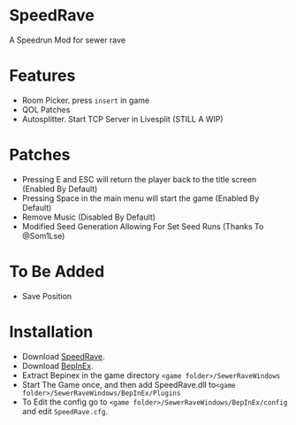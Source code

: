 # SpeedRave
 A Speedrun Mod for sewer rave

# Features
 * Room Picker. press ``insert`` in game
 * QOL Patches
 * Autosplitter. Start TCP Server in Livesplit (STILL A WIP)
   
 # Patches
  * Pressing E and ESC will return the player back to the title screen (Enabled By Default)
  * Pressing Space in the main menu will start the game (Enabled By Default)
  * Remove Music (Disabled By Default)
  * Modified Seed Generation Allowing For Set Seed Runs (Thanks To @Som1Lse)
    
 # To Be Added
  * Save Position

# Installation
* Download [SpeedRave](https://github.com/CodeNameMeteor/SpeedRave/releases).
* Download [BepInEx](https://github.com/BepInEx/BepInEx/releases/).
* Extract Bepinex in the game directory ``<game folder>/SewerRaveWindows``
* Start The Game once, and then add SpeedRave.dll to``<game folder>/SewerRaveWindows/BepInEx/Plugins``
* To Edit the config go to ``<game folder>/SewerRaveWindows/BepInEx/config`` and edit ``SpeedRave.cfg``.
